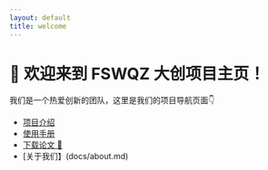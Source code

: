 ```yaml
---
layout: default
title: welcome
---
```


# 🎉 欢迎来到 FSWQZ 大创项目主页！

我们是一个热爱创新的团队，这里是我们的项目导航页面👇

- [项目介绍](about.md)
- [使用手册](docs/guide.md)
- [下载论文 📄](docs/paper.pdf)
- [关于我们】(docs/about.md)
